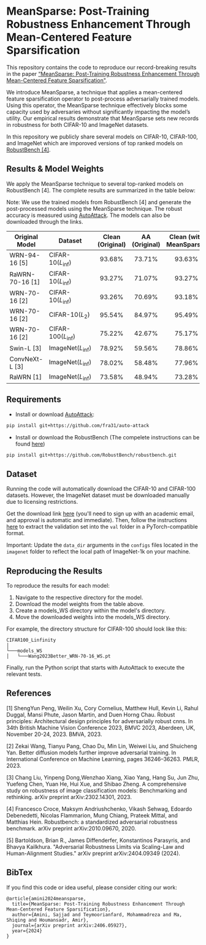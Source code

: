 # MeanSparse: Post-Training Robustness Enhancement Through Mean-Centered Feature Sparsification

This repository contains the code to reproduce our record-breaking results in the paper [“MeanSparse: Post-Training Robustness Enhancement Through Mean-Centered Feature Sparsification"](https://arxiv.org/pdf/2406.05927v2).

We introduce MeanSparse, a technique that applies a mean-centered feature sparsification operator to post-process adversarially trained models. Using this operator, the MeanSparse technique effectively blocks some capacity used by adversaries without significantly impacting the model’s utility. Our empirical results demonstrate that MeanSparse sets new records in robustness for both CIFAR-10 and ImageNet datasets.

In this repository we publicly share several models on CIFAR-10, CIFAR-100, and ImageNet which are imporoved versions of top ranked models on [RobustBench [4]](https://robustbench.github.io/).

## Results & Model Weights
We apply the MeanSparse technique to several top-ranked models on RobustBench [4]. The complete results are summarized in the table below:

Note: We use the trained models from RobustBench [4] and generate the post-processed models using the MeanSparse technique. The robust accuracy is measured using
[AutoAttack](https://github.com/fra31/auto-attack). The models can also be downloaded through the links.

| Original Model  | Dataset| Clean (Original) | AA (Original) | Clean (with MeanSparse) | AA (with MeanSparse) |  MeanSparse integrated Model Weights |
|-----------------|--------|:----------------:|:-------------:|:------------------:|:---------------:|:------------------------------:|
| WRN-94-16 [5]  |CIFAR-10($L_\inf$) |      93.68%      |    73.71%     |      93.63%        |     75.28%      | [Sparsified_WRN_94_16_CIFAR](https://drive.google.com/file/d/1wHkKzSD4nk6IT0uOZa23ZFXSMBSAQ7mt/view?usp=share_link) |
| RaWRN-70-16 [1]|CIFAR-10($L_\inf$) |      93.27%      |    71.07%     |      93.27%        |     72.78%      | [Sparsified_RaWRN_70_16_CIFAR](https://drive.google.com/file/d/1y-7wjdZI_UEvtt33pDLOhw41zx_oEqIp/view?usp=share_link) |
| WRN-70-16 [2]  |CIFAR-10($L_\inf$) |      93.26%      |    70.69%     |      93.18%        |     71.41%      | [Sparsified_WRN_70_16_CIFAR](https://drive.google.com/file/d/1aaLxiSTViNB3hyG1UpOKj9Rw_bNeBUTk/view?usp=share_link)  |
| WRN-70-16 [2]  |CIFAR-10($L_2$) |      95.54%      |    84.97%     |      95.49%        |     87.28%      | [Sparsified_WRN_70_16_CIFAR_L2](https://drive.google.com/file/d/1pBkO7aBB5CsoDHT2yaJVNv1vTni5yRGu/view?usp=share_link)  |
| WRN-70-16 [2]  |CIFAR-100($L_\inf$)|      75.22%      |    42.67%     |      75.17%        |     44.78%      | [Sparsified_WRN_70_16_CIFAR_100](https://drive.google.com/file/d/1VYlfRrkaKnsaZqunCQ7K-iR8PXFYT6CL/view?usp=share_link)  |
| Swin-L [3]      |ImageNet($L_\inf$)|      78.92%      |    59.56%     |      78.86%        |     62.12%      | [Sparsified_Swin_L_ImageNet](https://drive.google.com/file/d/1hL_cFQxNa7ZHKJ-f2CrcbxBBy8TTofW3/view?usp=share_link) |
| ConvNeXt-L [3]  |ImageNet($L_\inf$)|      78.02%      |    58.48%     |      77.96%        |     59.64%      | [Sparsified_ConvNeXt-L_ImageNet](https://drive.google.com/file/d/1X6wihZ4Jm4Zm_O0tSgd13Bv-naAoA8hN/view?usp=share_link) |
| RaWRN [1]|ImageNet($L_\inf$)|      73.58%      |    48.94%     |      73.28%        |     52.98%      | [Sparsified_RaWideResNet_ImageNet](https://drive.google.com/file/d/1VzGCiVEHE6lv_uU7bLvFmI4p9sQnLx6W/view?usp=share_link) |

## Requirements
- Install or download [AutoAttack](https://github.com/fra31/auto-attack):
```.bash
pip install git+https://github.com/fra31/auto-attack
```
- Install or download the RobustBench (The compelete instructions can be found [here](https://github.com/RobustBench/robustbench?tab=readme-ov-file#model-zoo-quick-tour))
```.bash
pip install git+https://github.com/RobustBench/robustbench.git
```

## Dataset
Running the code will automatically download the CIFAR-10 and CIFAR-100 datasets. However, the ImageNet dataset must be downloaded manually due to licensing restrictions.

Get the download link [here](https://image-net.org/download.php) (you'll need to sign up with an academic email, and approval is automatic and immediate). Then, follow the instructions [here](https://github.com/soumith/imagenet-multiGPU.torch#data-processing) to extract the validation set into the `val` folder in a PyTorch-compatible format.

Important: Update the `data_dir` arguments in the `configs` files located in the `imagenet` folder to reflect the local path of ImageNet-1k on your machine.

## Reproducing the Results
To reproduce the results for each model:
1. Navigate to the respective directory for the model.
2. Download the model weights from the table above.
3. Create a models_WS directory within the model's directory.
4. Move the downloaded weights into the models_WS directory.

For example, the directory structure for CIFAR-100 should look like this:
```
CIFAR100_Linfinity
│
└───models_WS 
│   └───Wang2023Better_WRN-70-16_WS.pt
```
Finally, run the Python script that starts with AutoAttack to execute the relevant tests.

## References

[1] ShengYun Peng, Weilin Xu, Cory Cornelius, Matthew Hull, Kevin Li, Rahul Duggal, Mansi Phute, Jason Martin, and Duen Horng Chau. Robust principles: Architectural design principles for adversarially robust cnns. In 34th British Machine Vision Conference 2023, BMVC 2023, Aberdeen, UK, November 20-24, 2023. BMVA, 2023.

[2] Zekai Wang, Tianyu Pang, Chao Du, Min Lin, Weiwei Liu, and Shuicheng Yan. Better diffusion models further improve adversarial training. In International Conference on Machine Learning, pages 36246–36263. PMLR, 2023.

[3] Chang Liu, Yinpeng Dong,Wenzhao Xiang, Xiao Yang, Hang Su, Jun Zhu, Yuefeng Chen, Yuan He, Hui Xue, and Shibao Zheng. A comprehensive study on robustness of image classification models: Benchmarking and rethinking. arXiv preprint arXiv:2302.14301, 2023.

[4] Francesco Croce, Maksym Andriushchenko, Vikash Sehwag, Edoardo Debenedetti, Nicolas Flammarion, Mung Chiang, Prateek Mittal, and Matthias Hein. Robustbench: a standardized adversarial robustness benchmark. arXiv preprint arXiv:2010.09670, 2020.

[5] Bartoldson, Brian R., James Diffenderfer, Konstantinos Parasyris, and Bhavya Kailkhura. "Adversarial Robustness Limits via Scaling-Law and Human-Alignment Studies." arXiv preprint arXiv:2404.09349 (2024).

## BibTex

If you find this code or idea useful, please consider citing our work:
```
@article{amini2024meansparse,
  title={MeanSparse: Post-Training Robustness Enhancement Through Mean-Centered Feature Sparsification},
  author={Amini, Sajjad and Teymoorianfard, Mohammadreza and Ma, Shiqing and Houmansadr, Amir},
  journal={arXiv preprint arXiv:2406.05927},
  year={2024}
}
```
